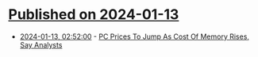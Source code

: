 # [Published on 2024-01-13](index.md)

* [2024-01-13, 02:52:00](https://soylentnews.org/article.pl?sid=24/01/12/0223259&from=rss) - [PC Prices To Jump As Cost Of Memory Rises, Say Analysts](https://soylentnews.org/article.pl?sid=24/01/12/0223259&from=rss)
